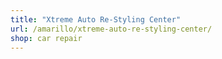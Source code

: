 ```yaml
---
title: "Xtreme Auto Re-Styling Center"
url: /amarillo/xtreme-auto-re-styling-center/
shop: car repair
---
```

